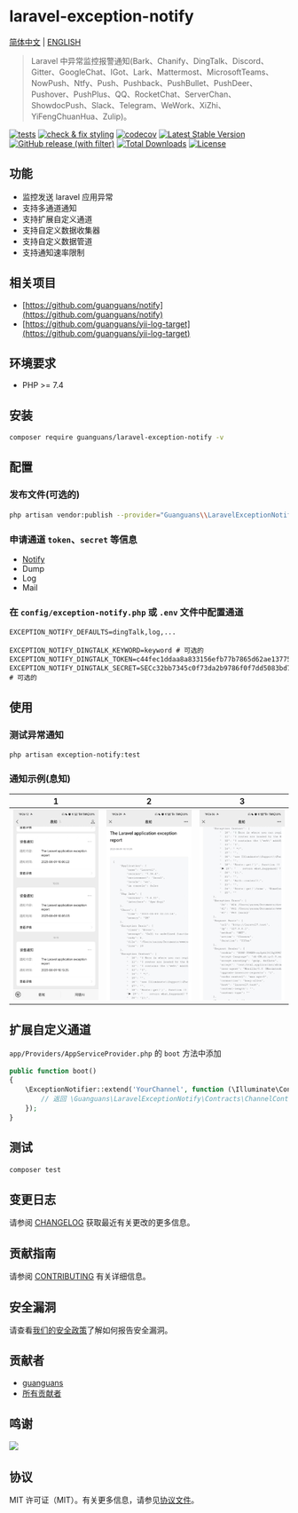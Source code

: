 # laravel-exception-notify

[简体中文](README-zh_CN.md) | [ENGLISH](README.md)

> Laravel 中异常监控报警通知(Bark、Chanify、DingTalk、Discord、Gitter、GoogleChat、IGot、Lark、Mattermost、MicrosoftTeams、NowPush、Ntfy、Push、Pushback、PushBullet、PushDeer、Pushover、PushPlus、QQ、RocketChat、ServerChan、ShowdocPush、Slack、Telegram、WeWork、XiZhi、YiFengChuanHua、Zulip)。

[![tests](https://github.com/guanguans/laravel-exception-notify/workflows/tests/badge.svg)](https://github.com/guanguans/laravel-exception-notify/actions)
[![check & fix styling](https://github.com/guanguans/laravel-exception-notify/workflows/check%20&%20fix%20styling/badge.svg)](https://github.com/guanguans/laravel-exception-notify/actions)
[![codecov](https://codecov.io/gh/guanguans/laravel-exception-notify/branch/main/graph/badge.svg?token=URGFAWS6S4)](https://codecov.io/gh/guanguans/laravel-exception-notify)
[![Latest Stable Version](https://poser.pugx.org/guanguans/laravel-exception-notify/v)](https://packagist.org/packages/guanguans/laravel-exception-notify)
[![GitHub release (with filter)](https://img.shields.io/github/v/release/guanguans/laravel-exception-notify)](https://github.com/guanguans/laravel-exception-notify/releases)
[![Total Downloads](https://poser.pugx.org/guanguans/laravel-exception-notify/downloads)](https://packagist.org/packages/guanguans/laravel-exception-notify)
[![License](https://poser.pugx.org/guanguans/laravel-exception-notify/license)](https://packagist.org/packages/guanguans/laravel-exception-notify)

## 功能

* 监控发送 laravel 应用异常
* 支持多通道通知
* 支持扩展自定义通道
* 支持自定义数据收集器
* 支持自定义数据管道
* 支持通知速率限制

## 相关项目

* [https://github.com/guanguans/notify](https://github.com/guanguans/notify)
* [https://github.com/guanguans/yii-log-target](https://github.com/guanguans/yii-log-target)

## 环境要求

* PHP >= 7.4

## 安装

```bash
composer require guanguans/laravel-exception-notify -v
```

## 配置

### 发布文件(可选的)

```bash
php artisan vendor:publish --provider="Guanguans\\LaravelExceptionNotify\\ExceptionNotifyServiceProvider"
```

### 申请通道 `token`、`secret` 等信息

* [Notify](https://github.com/guanguans/notify#platform-support)
* Dump
* Log
* Mail

### 在 `config/exception-notify.php` 或 `.env` 文件中配置通道

```dotenv
EXCEPTION_NOTIFY_DEFAULTS=dingTalk,log,...

EXCEPTION_NOTIFY_DINGTALK_KEYWORD=keyword # 可选的
EXCEPTION_NOTIFY_DINGTALK_TOKEN=c44fec1ddaa8a833156efb77b7865d62ae13775418030d94d
EXCEPTION_NOTIFY_DINGTALK_SECRET=SECc32bb7345c0f73da2b9786f0f7dd5083bd768a29b82 # 可选的
```

## 使用

### 测试异常通知

```shell
php artisan exception-notify:test
```

### 通知示例(息知)

| 1                            | 2                            | 3                            |
|------------------------------|------------------------------|------------------------------|
| ![xiZhi-1](docs/xiZhi-1.jpg) | ![xiZhi-2](docs/xiZhi-2.jpg) | ![xiZhi-3](docs/xiZhi-3.jpg) |

## 扩展自定义通道

`app/Providers/AppServiceProvider.php` 的 `boot` 方法中添加

```php
public function boot()
{
    \ExceptionNotifier::extend('YourChannel', function (\Illuminate\Contracts\Container\Container $container){
        // 返回 \Guanguans\LaravelExceptionNotify\Contracts\ChannelContract 的实例          
    });
}
```

## 测试

```bash
composer test
```

## 变更日志

请参阅 [CHANGELOG](CHANGELOG.md) 获取最近有关更改的更多信息。

## 贡献指南

请参阅 [CONTRIBUTING](.github/CONTRIBUTING.md) 有关详细信息。

## 安全漏洞

请查看[我们的安全政策](../../security/policy)了解如何报告安全漏洞。

## 贡献者

* [guanguans](https://github.com/guanguans)
* [所有贡献者](../../contributors)

## 鸣谢

[![](https://resources.jetbrains.com/storage/products/company/brand/logos/jb_beam.svg)](https://www.jetbrains.com/?from=https://github.com/guanguans)

## 协议

MIT 许可证（MIT）。有关更多信息，请参见[协议文件](LICENSE)。

